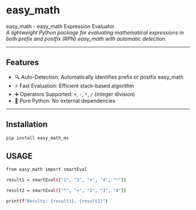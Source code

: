 # easy_math

easy_math - easy_math Expression Evaluator  
*A lightweight Python package for evaluating mathematical expressions in both prefix and postfix (RPN) easy_math with automatic detection.*

---

## Features
- 🔍 Auto-Detection: Automatically identifies prefix or postfix easy_math
- ⚡ Fast Evaluation: Efficient stack-based algorithm
- ➕ Operators Supported: `+`, `-`, `*`, `/` (integer division)
- 🐍 Pure Python: No external dependencies

---

## Installation
```bash
pip install easy_math_ms
```

## USAGE

```bash
from easy_math import smartEval

result1 = smartEval(["2", "3", "+", "4", "*"])

result2 = smartEval(["*", "+", "2", "3", "4"])

print(f"Results: {result1}, {result2}")

```